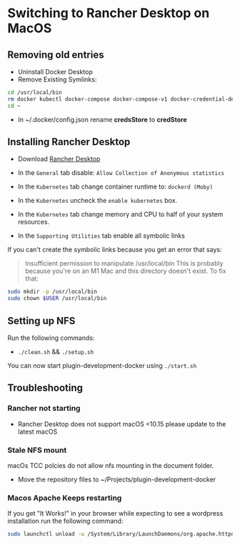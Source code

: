 # Switching to Rancher Desktop on MacOS

## Removing old entries

- Uninstall Docker Desktop
- Remove Existing Symlinks:

```bash
cd /usr/local/bin
rm docker kubectl docker-compose docker-compose-v1 docker-credential-desktop docker-credential-ecr-login docker-credential-osxkeychain com.docker.cli
cd ~
```

- In ~/.docker/config.json rename **credsStore** to **credStore**

## Installing Rancher Desktop

- Download [Rancher Desktop](https://rancherdesktop.io/)

- In the `General` tab disable: `Allow Collection of Anonymous statistics`
- In the `Kubernetes` tab change container runtime to: `dockerd (Moby)`
- In the `Kubernetes` uncheck the `enable kubernetes` box.
- In the `Kubernetes` tab change memory and CPU to half of your system resources.
- In the `Supporting Utilities` tab enable all symbolic links

If you can't create the symbolic links because you get an error that says:

> Insufficient permission to manipulate /usr/local/bin
This is probably because you're on an M1 Mac and this directory doesn't exist. To fix that:

```bash
sudo mkdir -p /usr/local/bin
sudo chown $USER /usr/local/bin
```

## Setting up NFS

Run the following commands:

- `./clean.sh` && `./setup.sh`

You can now start plugin-development-docker using `./start.sh`

## Troubleshooting

### Rancher not starting

- Rancher Desktop does not support macOS <10.15 please update to the latest macOS

### Stale NFS mount

macOs TCC polcies do not allow nfs mounting in the document folder.

- Move the repository files to ~/Projects/plugin-development-docker

### Macos Apache Keeps restarting
If you get "It Works!" in your browser while expecting to see a wordpress installation run the following command:

```bash
sudo launchctl unload -w /System/Library/LaunchDaemons/org.apache.httpd.plist
```
